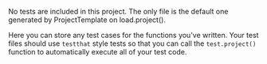 No tests are included in this project. The only file is the default one generated by ProjectTemplate on load.project().

Here you can store any test cases for the functions you've written. Your test files should use `testthat` style tests so that you can call the `test.project()` function to automatically execute all of your test code.
